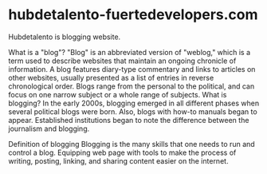 # hubdetalento-fuertedevelopers.com
Hubdetalento is blogging website.

What is a "blog"? "Blog" is an abbreviated version of "weblog," which is a term used to describe websites that maintain an ongoing chronicle of information. A blog features diary-type commentary and links to articles on other websites, usually presented as a list of entries in reverse chronological order. Blogs range from the personal to the political, and can focus on one narrow subject or a whole range of subjects.
What is blogging?
In the early 2000s, blogging emerged in all different phases when several political blogs were born. Also, blogs with how-to manuals began to appear. Established institutions began to note the difference between the journalism and blogging.

Definition of blogging
Blogging is the many skills that one needs to run and control a blog. Equipping web page with tools to make the process of writing, posting, linking, and sharing content easier on the internet.
